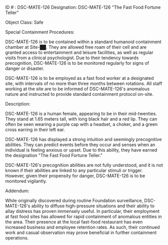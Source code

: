 ID # : DSC-MATE-126
Designation: DSC-MATE-126 "The Fast Food Fortune Teller"

Object Class: Safe

Special Containment Procedures:

DSC-MATE-126 is to be contained within a standard humanoid containment chamber at Site-██. They are allowed free roam of their cell and are granted access to entertainment and leisure facilities, as well as regular visits from a clinical psychologist. Due to their tendency towards precognition, DSC-MATE-126 is to be monitored regularly for signs of danger or disaster.

DSC-MATE-126 is to be employed as a fast food worker at a designated site, with intervals of no more than three months between rotations. All staff working at the site are to be informed of DSC-MATE-126's anomalous nature and instructed to provide standard containment protocol on-site.

Description:

DSC-MATE-126 is a human female, appearing to be in their mid-twenties. They stand at 1.65 meters tall, with long black hair and a red lip. They can often be seen wearing a purple cap with a headset, a choker, and a green cross earring in their left ear.

DSC-MATE-126 has displayed a strong intuition and seemingly precognitive abilities. They can predict events before they occur and senses when an individual is feeling anxious or upset. Due to this ability, they have earned the designation "The Fast Food Fortune Teller."

DSC-MATE-126's precognition abilities are not fully understood, and it is not known if their abilities are linked to any particular stimuli or trigger. However, given their propensity for danger, DSC-MATE-126 is to be monitored vigilantly.

Addendum:

While originally discovered during routine Foundation surveillance, DSC-MATE-126's ability to diffuse high-pressure situations and their ability to allay distress has proven immensely useful. In particular, their employment at fast food sites has allowed for rapid containment of anomalous entities in the area. Their presence at the local fast-food restaurant has even increased business and employee retention rates. As such, their continued work and casual observation may prove beneficial in further containment operations.